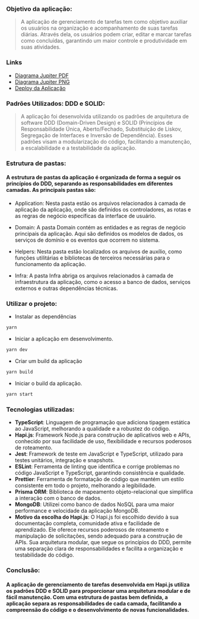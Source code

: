### Objetivo da aplicação:
> A aplicação de gerenciamento de tarefas tem como objetivo auxiliar os usuários na organização e acompanhamento de suas tarefas diárias. Através dela, os usuários podem criar, editar e marcar tarefas como concluídas, garantindo um maior controle e produtividade em suas atividades.

### Links
- <a href="https://drive.google.com/uc?export=download&id=1r_oshwxFZr83nQynI19Rx0Rkd3nUl0Im">Diagrama Jupiter PDF</a>
- <a href="https://drive.google.com/uc?export=download&id=1alsMc4TWsnxbt788MExrlKbuZbRHckN5">Diagrama Jupiter PNG</a>
- <a href="https://jupiter-project.netlify.app/">Deploy da Aplicação</a>

### Padrões Utilizados: DDD e SOLID:
> A aplicação foi desenvolvida utilizando os padrões de arquitetura de software DDD (Domain-Driven Design) e SOLID (Princípios de Responsabilidade Única, Aberto/Fechado, Substituição de Liskov, Segregação de Interfaces e Inversão de Dependência). Esses padrões visam a modularização do código, facilitando a manutenção, a escalabilidade e a testabilidade da aplicação.

### Estrutura de pastas:
#### A estrutura de pastas da aplicação é organizada de forma a seguir os princípios do DDD, separando as responsabilidades em diferentes camadas. As principais pastas são:

- Application: Nesta pasta estão os arquivos relacionados à camada de aplicação da aplicação, onde são definidos os controladores, as rotas e as regras de negócio específicas da interface de usuário.

- Domain: A pasta Domain contém as entidades e as regras de negócio principais da aplicação. Aqui são definidos os modelos de dados, os serviços de domínio e os eventos que ocorrem no sistema.

- Helpers: Nesta pasta estão localizados os arquivos de auxílio, como funções utilitárias e bibliotecas de terceiros necessárias para o funcionamento da aplicação.

- Infra: A pasta Infra abriga os arquivos relacionados à camada de infraestrutura da aplicação, como o acesso a banco de dados, serviços externos e outras dependências técnicas.


### Utilizar o projeto:

- Instalar as dependências
```zsh
yarn
```
- Iniciar a aplicação em desenvolvimento.
```zsh
yarn dev
```

- Criar um build da aplicação
```zsh
yarn build
```
- Iniciar o build da aplicação.
```zsh
yarn start
```


### Tecnologias utilizadas:

- **TypeScript**: Linguagem de programação que adiciona tipagem estática ao JavaScript, melhorando a qualidade e a robustez do código.
- **Hapi.js**: Framework Node.js para construção de aplicativos web e APIs, conhecido por sua facilidade de uso, flexibilidade e recursos poderosos de roteamento.
- **Jest**: Framework de teste em JavaScript e TypeScript, utilizado para testes unitários, integração e snapshots.
- **ESLint**: Ferramenta de linting que identifica e corrige problemas no código JavaScript e TypeScript, garantindo consistência e qualidade.
- **Prettier**: Ferramenta de formatação de código que mantém um estilo consistente em todo o projeto, melhorando a legibilidade.
- **Prisma ORM**: Biblioteca de mapeamento objeto-relacional que simplifica a interação com o banco de dados.
- **MongoDB**: Utilizei como banco de dados NoSQL para uma maior performance e velocidade da aplicação MongoDB.
- **Motivo da escolha do Hapi.js**:
O Hapi.js foi escolhido devido à sua documentação completa, comunidade ativa e facilidade de aprendizado. Ele oferece recursos poderosos de roteamento e manipulação de solicitações, sendo adequado para a construção de APIs. Sua arquitetura modular, que segue os princípios do DDD, permite uma separação clara de responsabilidades e facilita a organização e testabilidade do código.

### Conclusão:
#### A aplicação de gerenciamento de tarefas desenvolvida em Hapi.js utiliza os padrões DDD e SOLID para proporcionar uma arquitetura modular e de fácil manutenção. Com uma estrutura de pastas bem definida, a aplicação separa as responsabilidades de cada camada, facilitando a compreensão do código e o desenvolvimento de novas funcionalidades.
